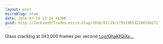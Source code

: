 ```yaml
---
layout: post
microblog: true
date: 2016-07-19 13:24 +1300
guid: http://JacksonOfTrades.micro.blog/2016/07/19/t755196532186550272.html
---
```

Glass cracking at 343,000 frames per second [t.co/OhaKfQiXx...](https://t.co/OhaKfQiXxo)
